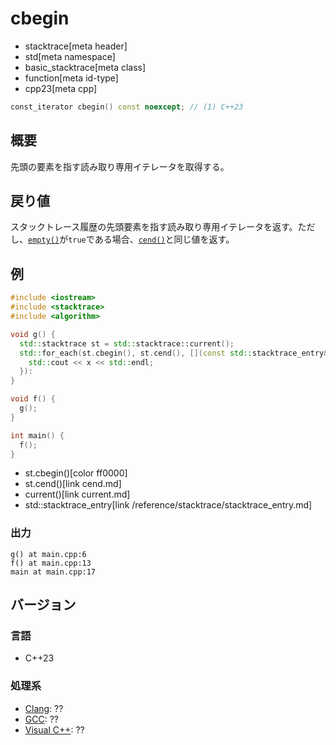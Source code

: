 # cbegin
* stacktrace[meta header]
* std[meta namespace]
* basic_stacktrace[meta class]
* function[meta id-type]
* cpp23[meta cpp]

```cpp
const_iterator cbegin() const noexcept; // (1) C++23
```

## 概要
先頭の要素を指す読み取り専用イテレータを取得する。


## 戻り値
スタックトレース履歴の先頭要素を指す読み取り専用イテレータを返す。ただし、[`empty()`](empty.md)が`true`である場合、[`cend()`](cend.md)と同じ値を返す。


## 例
```cpp example
#include <iostream>
#include <stacktrace>
#include <algorithm>

void g() {
  std::stacktrace st = std::stacktrace::current();
  std::for_each(st.cbegin(), st.cend(), [](const std::stacktrace_entry& x) {
    std::cout << x << std::endl;
  }):
}

void f() {
  g();
}

int main() {
  f();
}
```
* st.cbegin()[color ff0000]
* st.cend()[link cend.md]
* current()[link current.md]
* std::stacktrace_entry[link /reference/stacktrace/stacktrace_entry.md]

### 出力
```
g() at main.cpp:6
f() at main.cpp:13
main at main.cpp:17
```


## バージョン
### 言語
- C++23

### 処理系
- [Clang](/implementation.md#clang): ??
- [GCC](/implementation.md#gcc): ??
- [Visual C++](/implementation.md#visual_cpp): ??
